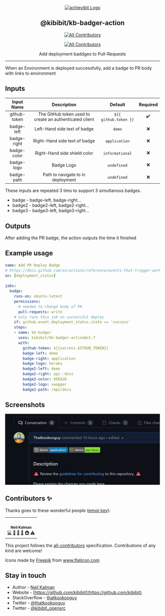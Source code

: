 <p align="center">
  <a href="https://achievibit.kibibit.io/" target="blank"><img src="https://kibibit.io/kibibit-assets/badger.png" width="150" alt="achievibit Logo" />
  </a>
  <h2 align="center">
    @kibibit/kb-badger-action
  </h2>
</p>
<p align="center">
  <a href="#contributors-"><img src="https://img.shields.io/badge/github_action-v1.7-orange.svg?style=for-the-badge&logo=github&color=CB3837" alt="All Contributors"></a>
</p>
<p align="center">
 <!-- ALL-CONTRIBUTORS-BADGE:START - Do not remove or modify this section -->
<a href="#contributors-"><img src="https://img.shields.io/badge/all_contributors-1-orange.svg?style=flat-square" alt="All Contributors"></a>
<!-- ALL-CONTRIBUTORS-BADGE:END -->
</p>
<p align="center">
  Add deployment baddges to Pull-Requests
</p>
<hr>

When an Environment is deployed successfully, add a badge to PR body with links to environment

## Inputs

| Input Name  | Description | Default | Required |
| :-------------: | :-------------: | :-------------: | :-------------: |
| github-token | The GitHub token used to create an authenticated client | `${{ github.token }}` | ✔️ |
| badge-left | Left-Hand side text of badge | `demo` | ❌ |
| badge-right | Right-Hand side text of badge | `application` | ❌ |
| badge-color | Right-Hand side shield color | `informational` | ❌ |
| badge-logo | Badge Logo | `undefined` | ❌ |
| badge-path | Path to navigate to in deployment | `undefined` | ❌ |

These inputs are repeated 3 tims to support 3 simultanous badges.

- badge - badge-left, badge-right...
- badge2 - badge2-left, badge2-right...
- badge3 - badge3-left, badge3-right...

## Outputs

After adding the PR badge, the action outputs the time it finished

## Example usage
```yaml
name: Add PR Deploy Badge
# https://docs.github.com/en/actions/reference/events-that-trigger-workflows
on: [deployment_status]

jobs:
  badge:
    runs-on: ubuntu-latest
    permissions:
      # needed to change body of PR
      pull-requests: write
    # only runs this job on successful deploy
    if: github.event.deployment_status.state == 'success'
    steps:
    - name: kb-badger
      uses: kibibit/kb-badger-action@v1.7
      with:
        github-token: ${{secrets.GITHUB_TOKEN}}
        badge-left: demo
        badge-right: application
        badge-logo: heroku
        badge2-left: demo
        badge2-right: api--docs
        badge2-color: 85EA2D
        badge2-logo: swagger
        badge2-path: /api/docs
```

## Screenshots
![screenshot](./screenshot.jpg)

## Contributors ✨

Thanks goes to these wonderful people ([emoji key](https://allcontributors.org/docs/en/emoji-key)):
<!-- ALL-CONTRIBUTORS-LIST:START - Do not remove or modify this section -->
<!-- prettier-ignore-start -->
<!-- markdownlint-disable -->
<table>
  <tr>
    <td align="center"><a href="http://thatkookooguy.kibibit.io/"><img src="https://avatars3.githubusercontent.com/u/10427304?v=4?s=100" width="100px;" alt=""/><br /><sub><b>Neil Kalman</b></sub></a><br /><a href="https://github.com/Kibibit/achievibit/commits?author=Thatkookooguy" title="Code">💻</a> <a href="https://github.com/Kibibit/achievibit/commits?author=Thatkookooguy" title="Documentation">📖</a> <a href="#design-Thatkookooguy" title="Design">🎨</a> <a href="#maintenance-Thatkookooguy" title="Maintenance">🚧</a> <a href="#infra-Thatkookooguy" title="Infrastructure (Hosting, Build-Tools, etc)">🚇</a> <a href="https://github.com/Kibibit/achievibit/commits?author=Thatkookooguy" title="Tests">⚠️</a></td>
  </tr>
</table>

<!-- markdownlint-restore -->
<!-- prettier-ignore-end -->

<!-- ALL-CONTRIBUTORS-LIST:END -->

This project follows the [all-contributors](https://github.com/all-contributors/all-contributors) specification. Contributions of any kind are welcome!

<div>Icons made by <a href="https://www.freepik.com" title="Freepik">Freepik</a> from <a href="https://www.flaticon.com/" title="Flaticon">www.flaticon.com</a></div>

## Stay in touch

- Author - [Neil Kalman](https://github.com/thatkookooguy)
- Website - [https://github.com/kibibit](https://github.com/kibibit)
- StackOverflow - [thatkookooguy](https://stackoverflow.com/users/1788884/thatkookooguy)
- Twitter - [@thatkookooguy](https://twitter.com/thatkookooguy)
- Twitter - [@kibibit_opensrc](https://twitter.com/kibibit_opensrc)
